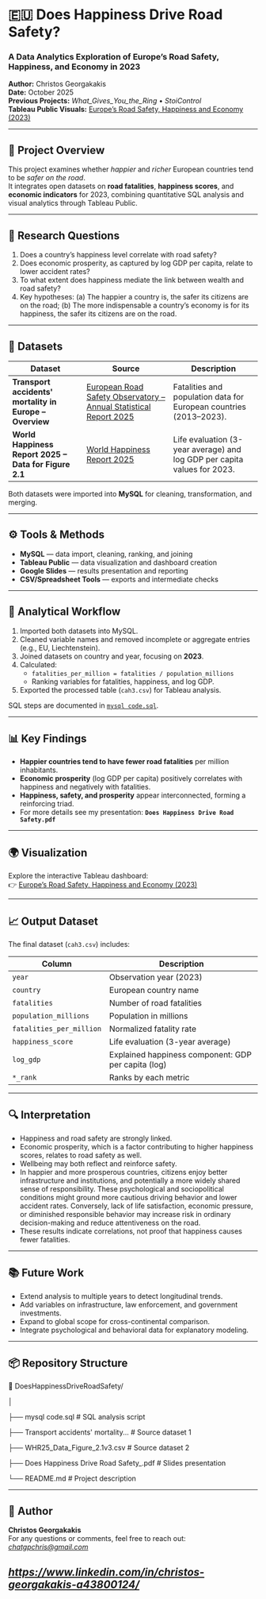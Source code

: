 # 🇪🇺 Does Happiness Drive Road Safety?  
### A Data Analytics Exploration of Europe’s Road Safety, Happiness, and Economy in 2023

**Author:** Christos Georgakakis  
**Date:** October 2025  
**Previous Projects:** *What_Gives_You_the_Ring* • *StoiControl*  
**Tableau Public Visuals:** [Europe’s Road Safety, Happiness and Economy (2023)](https://public.tableau.com/app/profile/christos.georgakakis/viz/EuropesRoadSafetyHappinessandEconomyin2023/Sheet42#2)

---

## 🧭 Project Overview

This project examines whether *happier* and *richer* European countries tend to be *safer on the road*.  
It integrates open datasets on **road fatalities**, **happiness scores**, and **economic indicators** for 2023, combining quantitative SQL analysis and visual analytics through Tableau Public.

---

## 🎯 Research Questions

1. Does a country’s happiness level correlate with road safety?  
2. Does economic prosperity, as captured by log GDP per capita, relate to lower accident rates?  
3. To what extent does happiness mediate the link between wealth and road safety?
4. Key hypotheses: (a) The happier a country is, the safer its citizens are on the road; (b) The more indispensable a country’s economy is for its happiness, the safer its citizens are on the road.

---

## 🧩 Datasets

| Dataset | Source | Description |
|----------|---------|-------------|
| **Transport accidents' mortality in Europe – Overview** | [European Road Safety Observatory – Annual Statistical Report 2025](https://road-safety.transport.ec.europa.eu/european-road-safety-observatory/data-and-analysis/annual-statistical-report_en) | Fatalities and population data for European countries (2013–2023). |
| **World Happiness Report 2025 – Data for Figure 2.1** | [World Happiness Report 2025](https://www.worldhappiness.report/data-sharing/) | Life evaluation (3-year average) and log GDP per capita values for 2023. |

Both datasets were imported into **MySQL** for cleaning, transformation, and merging.

---

## ⚙️ Tools & Methods

- **MySQL** — data import, cleaning, ranking, and joining  
- **Tableau Public** — data visualization and dashboard creation  
- **Google Slides** — results presentation and reporting  
- **CSV/Spreadsheet Tools** — exports and intermediate checks  

---

## 🧮 Analytical Workflow

1. Imported both datasets into MySQL.  
2. Cleaned variable names and removed incomplete or aggregate entries (e.g., EU, Liechtenstein).  
3. Joined datasets on country and year, focusing on **2023**.  
4. Calculated:  
   - `fatalities_per_million = fatalities / population_millions`  
   - Ranking variables for fatalities, happiness, and log GDP.  
5. Exported the processed table (`cah3.csv`) for Tableau analysis.  

SQL steps are documented in [`mysql code.sql`](mysql%20code.sql).

---

## 📊 Key Findings

- **Happier countries tend to have fewer road fatalities** per million inhabitants.  
- **Economic prosperity** (log GDP per capita) positively correlates with happiness and negatively with fatalities.    
- **Happiness, safety, and prosperity** appear interconnected, forming a reinforcing triad.
- For more details see my presentation: **`Does Happiness Drive Road Safety.pdf`** 

---

## 🌍 Visualization

Explore the interactive Tableau dashboard:  
👉 [Europe’s Road Safety, Happiness and Economy (2023)](https://public.tableau.com/app/profile/christos.georgakakis/viz/EuropesRoadSafetyHappinessandEconomyin2023/Sheet42#2)

---

## 📈 Output Dataset

The final dataset (`cah3.csv`) includes:

| Column | Description |
|---------|-------------|
| `year` | Observation year (2023) |
| `country` | European country name |
| `fatalities` | Number of road fatalities |
| `population_millions` | Population in millions |
| `fatalities_per_million` | Normalized fatality rate |
| `happiness_score` | Life evaluation (3-year average) |
| `log_gdp` | Explained happiness component: GDP per capita (log) |
| `*_rank` | Ranks by each metric |

---

## 🔍 Interpretation

- Happiness and road safety are strongly linked.
- Economic prosperity, which is a factor contributing to higher happiness scores, relates to road safety as well.
- Wellbeing may both reflect and reinforce safety.
- In happier and more prosperous countries, citizens enjoy better infrastructure and institutions, and potentially a more widely shared sense of responsibility. These psychological and sociopolitical conditions might ground more cautious driving behavior and lower accident rates. Conversely, lack of life satisfaction, economic pressure, or diminished responsible behavior may increase risk in ordinary decision-making and reduce attentiveness on the road.
- These results indicate correlations, not proof that happiness causes fewer fatalities.
  
---

## 📚 Future Work

- Extend analysis to multiple years to detect longitudinal trends.  
- Add variables on infrastructure, law enforcement, and government investments.  
- Expand to global scope for cross-continental comparison.  
- Integrate psychological and behavioral data for explanatory modeling.

---

## 📦 Repository Structure
📁 DoesHappinessDriveRoadSafety/

│

├── mysql code.sql # SQL analysis script

├── Transport accidents' mortality... # Source dataset 1

├── WHR25_Data_Figure_2.1v3.csv # Source dataset 2

├── Does Happiness Drive Road Safety_.pdf # Slides presentation

└── README.md # Project description

---

## 🧠 Author

**Christos Georgakakis**   
For any questions or comments, feel free to reach out: *chatgpchris@gmail.com*

*https://www.linkedin.com/in/christos-georgakakis-a43800124/*
---
